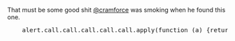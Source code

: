 That must be some good shit [@cramforce](http://twitter.com/cramforce) was smoking when he found this one.

<pre lang="javascript">
    alert.call.call.call.call.call.apply(function (a) {return a}, [1,2]) // 2
</pre>
